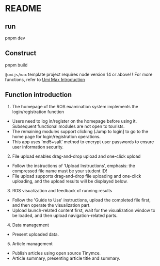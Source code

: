 # README

## run

pnpm dev

## Construct

pnpm build

`@umijs/max` template project requires node version 14 or above! ! For more functions, refer to [Umi Max Introduction](https://umijs.org/docs/max/introduce)

## Function introduction

1. The homepage of the ROS examination system implements the login/registration function

- Users need to log in/register on the homepage before using it. Subsequent functional modules are not open to tourists.
- The remaining modules support clicking [Jump to login] to go to the home page for login/registration operations.
- This app uses 'md5+salt' method to encrypt user passwords to ensure user information security.

2. File upload enables drag-and-drop upload and one-click upload

- Follow the instructions of ‘Upload Instructions’, emphasis: the compressed file name must be your student ID!
- File upload supports drag-and-drop file uploading and one-click uploading, and the upload results will be displayed below.

3. ROS visualization and feedback of running results

- Follow the 'Guide to Use' instructions, upload the completed file first, and then operate the visualization part.
- Upload launch-related content first, wait for the visualization window to be loaded, and then upload navigation-related parts.

4. Data management

- Present uploaded data.

5. Article management

- Publish articles using open source Tinymce.
- Article summary, presenting article title and summary.
